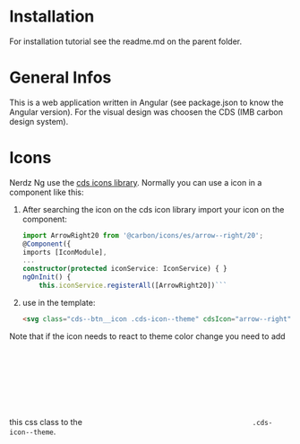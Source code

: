 # Installation
For installation tutorial see the readme.md on the parent folder.

# General Infos
This is a web application written in Angular (see package.json to know the Angular version).
For the visual design was choosen the CDS (IMB carbon design system).

# Icons
Nerdz Ng use the [cds icons library](https://carbondesignsystem.com/elements/icons/library/). 
Normally you can use a icon in a component like this:

1. After searching the icon on the cds icon library import your icon on the component:
    ```typescript
    import ArrowRight20 from '@carbon/icons/es/arrow--right/20';
    @Component({
    imports [IconModule],
    ...
    constructor(protected iconService: IconService) { } 
    ngOnInit() {
        this.iconService.registerAll([ArrowRight20])```

2. use in the template:
    ```html
    <svg class="cds--btn__icon .cds-icon--theme" cdsIcon="arrow--right" size="20"></svg>```

Note that if the icon needs to react to theme color change you need to add this css class to the <svg> element: `.cds-icon--theme`.
